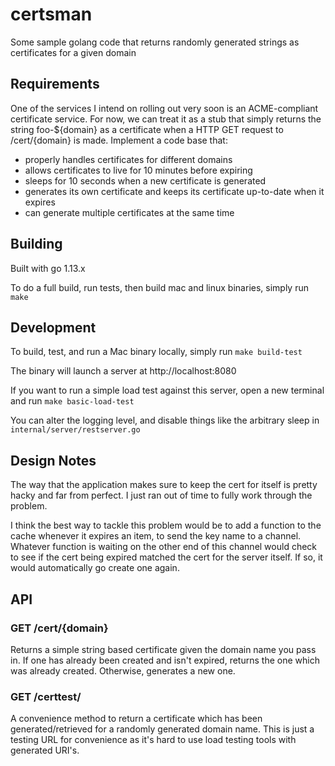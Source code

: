 # certsman
Some sample golang code that returns randomly generated strings as certificates for a given domain

## Requirements

One of the services I intend on rolling out very soon is an ACME-compliant certificate service. For now, we can treat it as a stub that simply returns the string foo-${domain} as a certificate when a HTTP GET request to /cert/{domain} is made. Implement a code base that:

* properly handles certificates for different domains
* allows certificates to live for 10 minutes before expiring
* sleeps for 10 seconds when a new certificate is generated 
* generates its own certificate and keeps its certificate up-to-date when it expires
* can generate multiple certificates at the same time

## Building

Built with go 1.13.x

To do a full build, run tests, then build mac and linux binaries, simply run `make`

## Development

To build, test, and run a Mac binary locally, simply run `make build-test`

The binary will launch a server at http://localhost:8080

If you want to run a simple load test against this server, open a new terminal and run `make basic-load-test`

You can alter the logging level, and disable things like the arbitrary sleep in `internal/server/restserver.go`

## Design Notes

The way that the application makes sure to keep the cert for itself is pretty hacky and far from perfect.  I just ran out of time to fully work through the problem.

I think the best way to tackle this problem would be to add a function to the cache whenever it expires an item, to send the key name to a channel.  Whatever function is waiting on the other end of this channel would check to see if the cert being expired matched the cert for the server itself.  If so, it would automatically go create one again.

## API

### GET /cert/{domain}

Returns a simple string based certificate given the domain name you pass in.  If one has already been created and isn't expired,
returns the one which was already created.  Otherwise, generates a new one.

### GET /certtest/

A convenience method to return a certificate which has been generated/retrieved for a randomly generated domain name. This
is just a testing URL for convenience as it's hard to use load testing tools with generated URI's.

